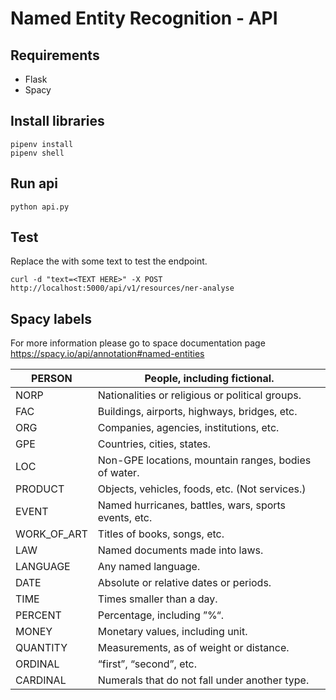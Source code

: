 # Named Entity Recognition - API

## Requirements
- Flask
- Spacy

## Install libraries
```shell
pipenv install
pipenv shell
```

## Run api

```shell
python api.py
```


## Test
Replace the <Text HERE> with some text to test the endpoint.

```shell
curl -d "text=<TEXT HERE>" -X POST http://localhost:5000/api/v1/resources/ner-analyse
```

## Spacy labels

For more information please go to space documentation page https://spacy.io/api/annotation#named-entities

| PERSON      | People, including fictional.                         |
|-------------|------------------------------------------------------|
| NORP        | Nationalities or religious or political groups.      |
| FAC         | Buildings, airports, highways, bridges, etc.         |
| ORG         | Companies, agencies, institutions, etc.              |
| GPE         | Countries, cities, states.                           |
| LOC         | Non-GPE locations, mountain ranges, bodies of water. |
| PRODUCT     | Objects, vehicles, foods, etc. (Not services.)       |
| EVENT       | Named hurricanes, battles, wars, sports events, etc. |
| WORK_OF_ART | Titles of books, songs, etc.                         |
| LAW         | Named documents made into laws.                      |
| LANGUAGE    | Any named language.                                  |
| DATE        | Absolute or relative dates or periods.               |
| TIME        | Times smaller than a day.                            |
| PERCENT     | Percentage, including ”%“.                           |
| MONEY       | Monetary values, including unit.                     |
| QUANTITY    | Measurements, as of weight or distance.              |
| ORDINAL     | “first”, “second”, etc.                              |
| CARDINAL    | Numerals that do not fall under another type.        |
